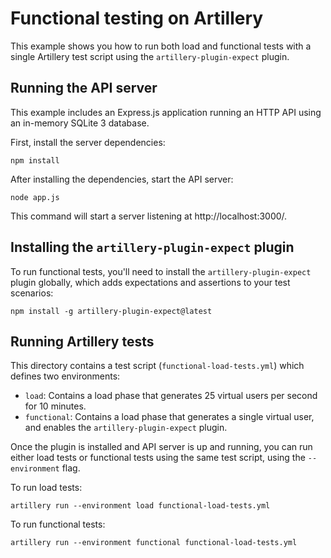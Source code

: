 # Functional testing on Artillery

This example shows you how to run both load and functional tests with a single Artillery test script using the `artillery-plugin-expect` plugin.

## Running the API server

This example includes an Express.js application running an HTTP API using an in-memory SQLite 3 database.

First, install the server dependencies:

```shell
npm install
```

After installing the dependencies, start the API server:

```shell
node app.js
```

This command will start a server listening at http://localhost:3000/.

## Installing the `artillery-plugin-expect` plugin

To run functional tests, you'll need to install the `artillery-plugin-expect` plugin globally, which adds expectations and assertions to your test scenarios:

```shell
npm install -g artillery-plugin-expect@latest
```

## Running Artillery tests

This directory contains a test script (`functional-load-tests.yml`) which defines two environments:

- `load`: Contains a load phase that generates 25 virtual users per second for 10 minutes.
- `functional`: Contains a load phase that generates a single virtual user, and enables the `artillery-plugin-expect` plugin.

Once the plugin is installed and API server is up and running, you can run either load tests or functional tests using the same test script, using the `--environment` flag.

To run load tests:

```shell
artillery run --environment load functional-load-tests.yml
```

To run functional tests:

```shell
artillery run --environment functional functional-load-tests.yml
```
